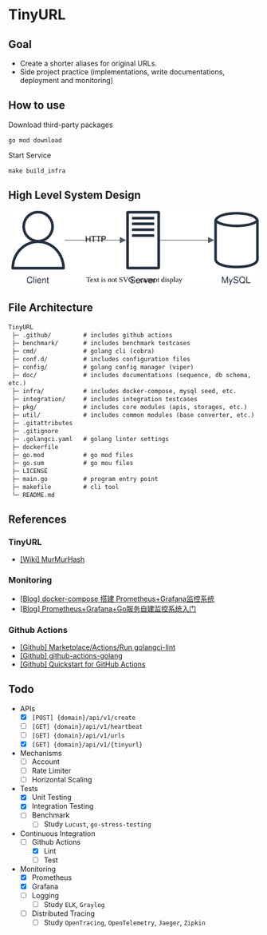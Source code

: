 # TinyURL

## Goal

- Create a shorter aliases for original URLs.
- Side project practice (implementations, write documentations, deployment and monitoring)

## How to use

Download third-party packages

```
go mod download
```

Start Service

```
make build_infra
```

## High Level System Design

![image](./doc/image/architecture.svg)

## File Architecture

```
TinyURL
 ├─ .github/         # includes github actions
 ├─ benchmark/       # includes benchmark testcases
 ├─ cmd/             # golang cli (cobra)
 ├─ conf.d/          # includes configuration files
 ├─ config/          # golang config manager (viper)
 ├─ doc/             # includes documentations (sequence, db schema, etc.)
 ├─ infra/           # includes docker-compose, mysql seed, etc.
 ├─ integration/     # includes integration testcases
 ├─ pkg/             # includes core modules (apis, storages, etc.)
 ├─ util/            # includes common modules (base converter, etc.)
 ├─ .gitattributes
 ├─ .gitignore
 ├─ .golangci.yaml   # golang linter settings
 ├─ dockerfile
 ├─ go.mod           # go mod files
 ├─ go.sum           # go mou files
 ├─ LICENSE
 ├─ main.go          # program entry point
 ├─ makefile         # cli tool
 └─ README.md

```

## References

### TinyURL

- [[Wiki] MurMurHash](https://en.wikipedia.org/wiki/MurmurHash)

### Monitoring

- [[Blog] docker-compose 搭建 Prometheus+Grafana监控系统](https://www.cnblogs.com/qdhxhz/p/16325893.html)
- [[Blog] Prometheus+Grafana+Go服务自建监控系统入门](https://www.xhyonline.com/?p=1492)

### Github Actions

- [[Github] Marketplace/Actions/Run golangci-lint](https://github.com/marketplace/actions/run-golangci-lint)
- [[Github] github-actions-golang](https://github.com/mvdan/github-actions-golang)
- [[Github] Quickstart for GitHub Actions](https://docs.github.com/en/actions/quickstart)

## Todo

- APIs
  - [x] `[POST] {domain}/api/v1/create`
  - [ ] `[GET] {domain}/api/v1/heartbeat`
  - [ ] `[GET] {domain}/api/v1/urls`
  - [x] `[GET] {domain}/api/v1/{tinyurl}`

- Mechanisms
  - [ ] Account
  - [ ] Rate Limiter
  - [ ] Horizontal Scaling

- Tests
  - [x] Unit Testing
  - [x] Integration Testing
  - [ ] Benchmark
    - [ ] Study `Lucust`, `go-stress-testing`

- Continuous Integration
  - [ ] Github Actions
    - [x] Lint
    - [ ] Test

- Monitoring
  - [x] Prometheus
  - [x] Grafana
  - [ ] Logging
    - [ ] Study `ELK`, `Graylog`
  - [ ] Distributed Tracing
    - [ ] Study `OpenTracing`, `OpenTelemetry`, `Jaeger`, `Zipkin`